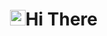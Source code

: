 <h1 align="right"><img src="https://media.giphy.com/media/hvRJCLFzcasrR4ia7z/giphy.gif" width="25px">Hi There</h1>
